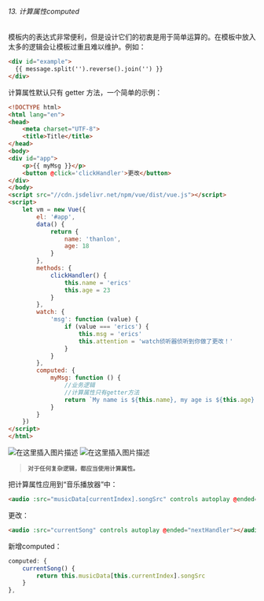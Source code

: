 ###### 13. 计算属性computed
模板内的表达式非常便利，但是设计它们的初衷是用于简单运算的。在模板中放入太多的逻辑会让模板过重且难以维护。例如：
```html
<div id="example">
  {{ message.split('').reverse().join('') }}
</div>
```
计算属性默认只有 getter 方法，一个简单的示例：
```html
<!DOCTYPE html>
<html lang="en">
<head>
    <meta charset="UTF-8">
    <title>Title</title>
</head>
<body>
<div id="app">
    <p>{{ myMsg }}</p>
    <button @click='clickHandler'>更改</button>
</div>
</body>
<script src="//cdn.jsdelivr.net/npm/vue/dist/vue.js"></script>
<script>
    let vm = new Vue({
        el: '#app',
        data() {
            return {
                name: 'thanlon',
                age: 18
            }
        },
        methods: {
            clickHandler() {
                this.name = 'erics'
                this.age = 23
            }
        },
        watch: {
            'msg': function (value) {
                if (value === 'erics') {
                    this.msg = 'erics'
                    this.attention = 'watch侦听器侦听到你做了更改！'
                }
            }
        },
        computed: {
            myMsg: function () {
                //业务逻辑
                //计算属性只有getter方法
                return `My name is ${this.name}, my age is ${this.age} years old.`
            }
        }
    })
</script>
</html>
```
![在这里插入图片描述](https://img-blog.csdnimg.cn/20200815065052137.png#pic_left)
![在这里插入图片描述](https://img-blog.csdnimg.cn/20200815065123182.png#pic_left)
>**`对于任何复杂逻辑，都应当使用计算属性。`**

把计算属性应用到“音乐播放器”中：
```html
<audio :src="musicData[currentIndex].songSrc" controls autoplay @ended="nextHandler"></audio>
```
更改：
```html
<audio :src="currentSong" controls autoplay @ended="nextHandler"></audio>
```
新增computed：
```js
computed: {
	currentSong() {
    	return this.musicData[this.currentIndex].songSrc
    }
},
```
